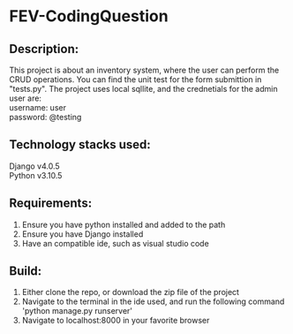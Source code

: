 # FEV-CodingQuestion
## Description:
This project is about an inventory system, where the user can perform the CRUD operations. You can find the unit test for the form submittion in "tests.py". The project uses
local sqllite, and the crednetials for the admin user are: <br/>
username: user <br/>
password: @testing


## Technology stacks used:
Django v4.0.5 <br/>
Python v3.10.5



## Requirements:
1. Ensure you have python installed and added to the path
2. Ensure you have Django installed
3. Have an compatible ide, such as visual studio code


## Build:
1. Either clone the repo, or download the zip file of the project
2. Navigate to the terminal in the ide used, and run the following command 'python manage.py runserver'
3. Navigate to localhost:8000 in your favorite browser
